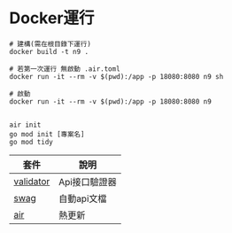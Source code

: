 

# Docker運行
```
# 建構(需在根目錄下運行)
docker build -t n9 . 

# 若第一次運行 無啟動 .air.toml  
docker run -it --rm -v $(pwd):/app -p 18080:8080 n9 sh

# 啟動
docker run -it --rm -v $(pwd):/app -p 18080:8080 n9
 
```

``` init
air init 
go mod init [專案名]
go mod tidy
```


| 套件                                                      | 說明       |
|---------------------------------------------------------|----------|
| [validator](https://github.com/go-playground/validator) | Api接口驗證器 |
| [swag](https://github.com/swaggo/swag)                  | 自動api文檔  |
| [air](https://github.com/cosmtrek/air)   | 熱更新      |